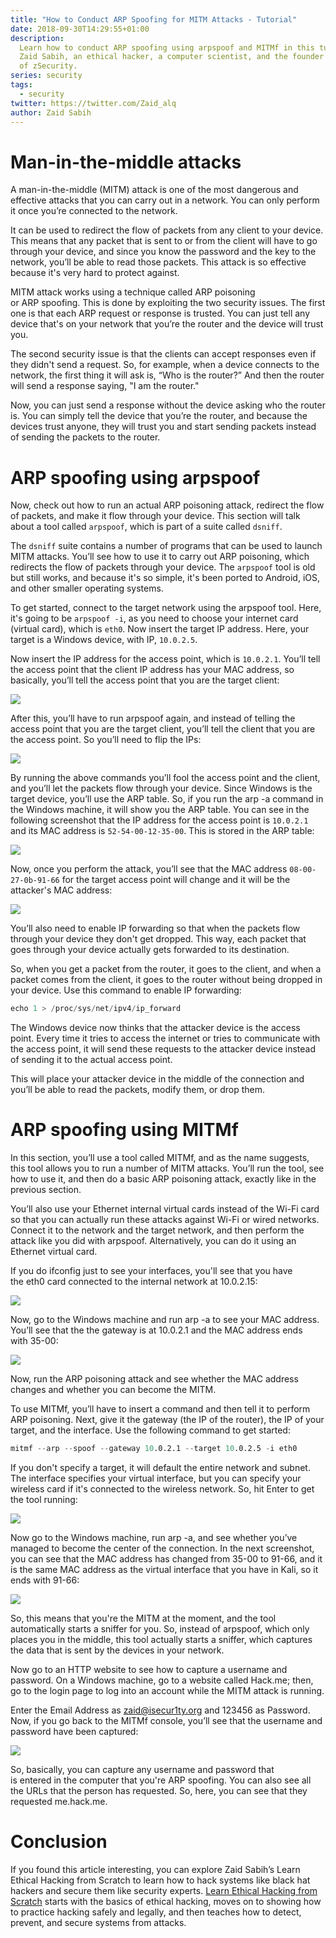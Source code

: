 ```yaml
---
title: "How to Conduct ARP Spoofing for MITM Attacks - Tutorial"
date: 2018-09-30T14:29:55+01:00
description:
  Learn how to conduct ARP spoofing using arpspoof and MITMf in this tutorial by
  Zaid Sabih, an ethical hacker, a computer scientist, and the founder and CTO
  of zSecurity.
series: security
tags:
  - security
twitter: https://twitter.com/Zaid_alq
author: Zaid Sabih
---
```


# Man-in-the-middle attacks

A man-in-the-middle (MITM) attack is one of the most dangerous and effective
attacks that you can carry out in a network. You can only perform it once you’re
connected to the network.

It can be used to redirect the flow of packets from any client to your device.
This means that any packet that is sent to or from the client will have to go
through your device, and since you know the password and the key to the network,
you’ll be able to read those packets. This attack is so effective because it's
very hard to protect against.

MITM attack works using a technique called ARP poisoning or ARP spoofing. This
is done by exploiting the two security issues. The first one is that
each ARP request or response is trusted. You can just tell any device that's on
your network that you’re the router and the device will trust you.

The second security issue is that the clients can accept responses even if they
didn't send a request. So, for example, when a device connects to the network,
the first thing it will ask is, “Who is the router?” And then the router will
send a response saying, "I am the router."

Now, you can just send a response without the device asking who the router is.
You can simply tell the device that you’re the router, and because the devices
trust anyone, they will trust you and start sending packets instead of sending
the packets to the router.

# ARP spoofing using arpspoof

Now, check out how to run an actual ARP poisoning attack, redirect the flow of
packets, and make it flow through your device. This section will talk about a
tool called `arpspoof`, which is part of a suite called `dsniff`.

The `dsniff` suite contains a number of programs that can be used to launch MITM
attacks. You’ll see how to use it to carry out ARP poisoning, which redirects
the flow of packets through your device. The `arpspoof` tool is old but still
works, and because it's so simple, it's been ported to Android, iOS, and other
smaller operating systems.

To get started, connect to the target network using the arpspoof tool. Here,
it's going to be `arpspoof -i`, as you need to choose your internet card
(virtual card), which is `eth0`. Now insert the target IP address. Here, your
target is a Windows device, with IP, `10.0.2.5`.

Now insert the IP address for the access point, which is `10.0.2.1`. You’ll tell
the access point that the client IP address has your MAC address, so basically,
you’ll tell the access point that you are the target client:

![](https://images.tutorialedge.net/images/security/image1-17.png)

After this, you’ll have to run arpspoof again, and instead of telling the access
point that you are the target client, you’ll tell the client that you are the
access point. So you’ll need to flip the IPs:

![](https://images.tutorialedge.net/images/security/image2-19.png)

By running the above commands you’ll fool the access point and the client, and
you’ll let the packets flow through your device. Since Windows is the target
device, you’ll use the ARP table. So, if you run the arp -a command in the
Windows machine, it will show you the ARP table. You can see in the following
screenshot that the IP address for the access point is `10.0.2.1` and its MAC
address is `52-54-00-12-35-00`. This is stored in the ARP table:

![](https://images.tutorialedge.net/images/security/image3-21.png)

Now, once you perform the attack, you’ll see that the MAC
address `08-00-27-0b-91-66` for the target access point will change and it will
be the attacker's MAC address:

![](https://images.tutorialedge.net/images/security/image4-23.png)

You’ll also need to enable IP forwarding so that when the packets flow through
your device they don't get dropped. This way, each packet that goes through your
device actually gets forwarded to its destination.

So, when you get a packet from the router, it goes to the client, and when a
packet comes from the client, it goes to the router without being dropped in
your device. Use this command to enable IP forwarding:

```s
echo 1 > /proc/sys/net/ipv4/ip_forward
```

The Windows device now thinks that the attacker device is the access point.
Every time it tries to access the internet or tries to communicate with the
access point, it will send these requests to the attacker device instead of
sending it to the actual access point.

This will place your attacker device in the middle of the connection and you’ll
be able to read the packets, modify them, or drop them.

# ARP spoofing using MITMf

In this section, you’ll use a tool called MITMf, and as the name suggests, this
tool allows you to run a number of MITM attacks. You’ll run the tool, see how to
use it, and then do a basic ARP poisoning attack, exactly like in the previous
section.

You’ll also use your Ethernet internal virtual cards instead of the Wi-Fi card
so that you can actually run these attacks against Wi-Fi or wired networks.
Connect it to the network and the target network, and then perform the attack
like you did with arpspoof. Alternatively, you can do it using an Ethernet
virtual card.

If you do ifconfig just to see your interfaces, you'll see that you have
the eth0 card connected to the internal network at 10.0.2.15:

![](https://images.tutorialedge.net/images/security/image5-25.png)

Now, go to the Windows machine and run arp -a to see your MAC address. You’ll
see that the the gateway is at 10.0.2.1 and the MAC address ends with 35-00:

![](https://images.tutorialedge.net/images/security/image6-27.png)

Now, run the ARP poisoning attack and see whether the MAC address changes and
whether you can become the MITM.

To use MITMf, you’ll have to insert a command and then tell it to perform ARP
poisoning. Next, give it the gateway (the IP of the router), the IP of your
target, and the interface. Use the following command to get started:

```s
mitmf --arp --spoof --gateway 10.0.2.1 --target 10.0.2.5 -i eth0
```

If you don't specify a target, it will default the entire network and subnet.
The interface specifies your virtual interface, but you can specify your
wireless card if it's connected to the wireless network. So, hit Enter to get
the tool running:

![](https://images.tutorialedge.net/images/security/image7-29.png)

Now go to the Windows machine, run arp -a, and see whether you’ve managed to
become the center of the connection. In the next screenshot, you can see that
the MAC address has changed from 35-00 to 91-66, and it is the same MAC address
as the virtual interface that you have in Kali, so it ends with 91-66:

![](https://images.tutorialedge.net/images/security/image8-31.png)

So, this means that you're the MITM at the moment, and the tool automatically
starts a sniffer for you. So, instead of arpspoof, which only places you in the
middle, this tool actually starts a sniffer, which captures the data that is
sent by the devices in your network.

Now go to an HTTP website to see how to capture a username and password. On a
Windows machine, go to a website called Hack.me; then, go to the login page to
log into an account while the MITM attack is running.

Enter the Email Address as zaid@isecur1ty.org and 123456 as Password. Now, if
you go back to the MITMf console, you’ll see that the username and password have
been captured:

![](https://images.tutorialedge.net/images/security/image9-33.png)

So, basically, you can capture any username and password that is entered in the
computer that you're ARP spoofing. You can also see all the URLs that the person
has requested. So, here, you can see that they requested me.hack.me.

# Conclusion

If you found this article interesting, you can explore Zaid Sabih’s Learn
Ethical Hacking from Scratch to learn how to hack systems like black hat hackers
and secure them like security experts.
[Learn Ethical Hacking from Scratch](https://amzn.to/2y1qmbU) starts with the
basics of ethical hacking, moves on to showing how to practice hacking safely
and legally, and then teaches how to detect, prevent, and secure systems from
attacks.
